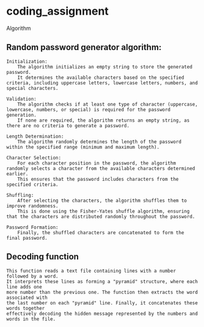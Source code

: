 # coding_assignment

Algorithm

## Random password generator algorithm:

    Initialization:
        The algorithm initializes an empty string to store the generated password.
        It determines the available characters based on the specified criteria, including uppercase letters, lowercase letters, numbers, and special characters.

    Validation:
        The algorithm checks if at least one type of character (uppercase, lowercase, numbers, or special) is required for the password generation.
        If none are required, the algorithm returns an empty string, as there are no criteria to generate a password.

    Length Determination:
        The algorithm randomly determines the length of the password within the specified range (minimum and maximum length).

    Character Selection:
        For each character position in the password, the algorithm randomly selects a character from the available characters determined earlier.
        This ensures that the password includes characters from the specified criteria.

    Shuffling:
        After selecting the characters, the algorithm shuffles them to improve randomness.
        This is done using the Fisher-Yates shuffle algorithm, ensuring that the characters are distributed randomly throughout the password.

    Password Formation:
        Finally, the shuffled characters are concatenated to form the final password.

## Decoding function
    This function reads a text file containing lines with a number followed by a word. 
    It interprets these lines as forming a "pyramid" structure, where each line adds one
    more number than the previous one. The function then extracts the word associated with
    the last number on each "pyramid" line. Finally, it concatenates these words together
    effectively decoding the hidden message represented by the numbers and words in the file.
